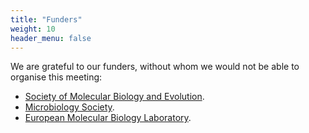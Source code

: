 ```yaml
---
title: "Funders"
weight: 10
header_menu: false
---
```

We are grateful to our funders, without whom we would not be able to organise this meeting:

- [Society of Molecular Biology and Evolution](https://smbe.org).
- [Microbiology Society](https://microbiologysociety.org/).
- [European Molecular Biology Laboratory](https://www.embl.org/about/info/infection-biology/).